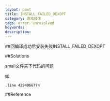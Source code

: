 ```yaml
---
layout: post
title: INSTALL_FAILED_DEXOPT
category: 游戏技术
tags: error／unresolved
keywords: 
description: 
---
```


##回编译成功后安装失败INSTALL_FAILED_DEXOPT

##Solutions

smali文件夹下代码的问题

如
```
.line 4294966774
```


##Reference